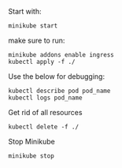 Start with:
```
minikube start
```

make sure to run:
```
minikube addons enable ingress
kubectl apply -f ./
```


Use the below for debugging:
```
kubectl describe pod pod_name
kubectl logs pod_name
```

Get rid of all resources
```
kubectl delete -f ./
```

Stop Minikube
```
minikube stop
```